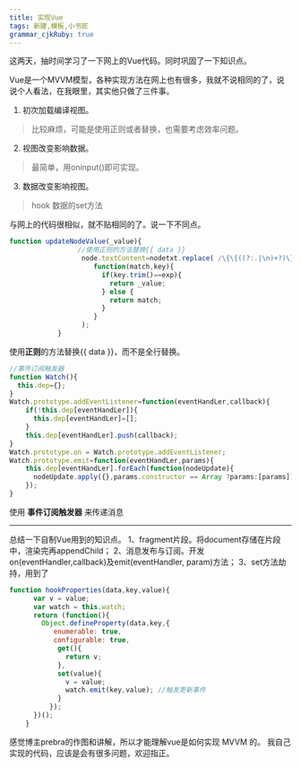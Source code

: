 ```yaml
---
title: 实现Vue
tags: 新建,模板,小书匠
grammar_cjkRuby: true
---
```


这两天，抽时间学习了一下网上的Vue代码。同时巩固了一下知识点。

Vue是一个MVVM模型，各种实现方法在网上也有很多，我就不说相同的了，说说个人看法，在我眼里，其实他只做了三件事。
1. 初次加载编译视图。
>比较麻烦，可能是使用正则或者替换，也需要考虑效率问题。
>
2. 视图改变影响数据。
> 最简单，用oninput()即可实现。
> 
3. 数据改变影响视图。
> hook 数据的set方法
> 

与网上的代码很相似，就不贴相同的了。说一下不同点。
```javascript
function updateNodeValue(_value){
				 //使用正则的方法替换{{ data }}
                  node.textContent=nodetxt.replace( /\{\{((?:.|\n)+?)\}\}/g,
                     function(match,key){
                       if(key.trim()==exp){
                         return _value;
                       } else {
                         return match;
                       }
                     }
                  );
            }
```
使用**正则**的方法替换{{ data }}，而不是全行替换。

```javascript
//事件订阅触发器
function Watch(){
  this.dep={};
}
Watch.prototype.addEventListener=function(eventHandLer,callback){
    if(!this.dep[eventHandLer]){
      this.dep[eventHandLer]=[];
    }
    this.dep[eventHandLer].push(callback);
}
Watch.prototype.on = Watch.prototype.addEventListener;
Watch.prototype.emit=function(eventHandLer,params){
    this.dep[eventHandLer].forEach(function(nodeUpdate){
      nodeUpdate.apply({},params.constructor == Array ?params:[params]);
    });
}
```
使用 **事件订阅触发器** 来传递消息


----------


总结一下自制Vue用到的知识点。
1、fragment片段。将document存储在片段中，渲染完再appendChild；
2、消息发布与订阅。开发on(eventHandler,callback)及emit(eventHandler, param)方法；
3、set方法劫持，用到了   
``` JavaScript
function hookProperties(data,key,value){
      var v = value;
      var watch = this.watch;
      return (function(){
        Object.defineProperty(data,key,{
           enumerable: true,
           configurable: true,
            get(){ 
              return v;
            },
            set(value){
              v = value;
              watch.emit(key,value); //触发更新事件
            }
          });
      })();
    }
```

感觉博主prebra的作图和讲解，所以才能理解vue是如何实现 MVVM 的。
我自己实现的代码，应该是会有很多问题，欢迎指正。
